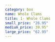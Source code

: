 ```yaml
---
category: box
name: Whole Clams
title: 1- Whole Clams
small_price: "28.95"
medium_price: 39.95"
large_price: "62.95"
---
```

